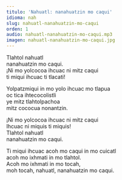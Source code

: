 ```yaml
---
titulo: 'Nahuatl: nanahuatzin mo caqui'
idioma: nah
slug: nahuatl-nanahuatzin-mo-caqui
orden: 1
audio: nahuatl-nanahuatzin-mo-caqui.mp3
imagen: nahuatl-nanahuatzin-mo-caqui.jpg
---
```


Tlahtol nahuatl<br>
nanahuatzin mo caqui.<br>
¡Ni mo yolcocoa ihcuac ni mitz caqui<br>
ti miqui ihcuac ti tlacati!<br>

Yolpatzmiqui in mo yolo ihcuac mo tlapua<br>
oc tica ihtecocolistli <br>
ye mitz tlahtolpachoa<br>
mitz cococua nonantzin.<br>

¡Ni mo yolcocoa ihcuac ni mitz caqui <br>
Ihcuac ni miquis ti miquis!<br>
Tlahtol nahuatl <br>
nanahuatzin mo caqui.<br>

Ti miqui ihcuac acoh mo caqui in mo cuicatl<br>
acoh mo ixhmati in mo tlahtol.<br>
Acoh mo ixhmati in mo tocah,<br>
moh tocah, nahuatl, nanahuatzin mo caqui.<br>
